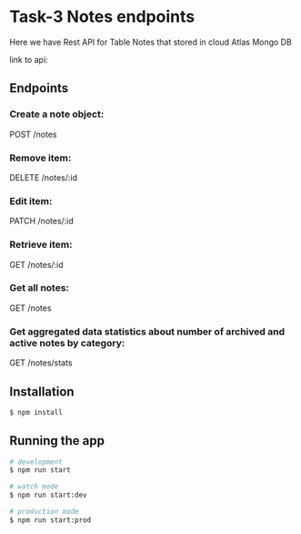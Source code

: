 # Task-3 Notes endpoints

Here we have Rest API for Table Notes that stored in cloud Atlas Mongo DB

link to api:

## Endpoints

### Create a note object:

POST /notes

### Remove item:

DELETE /notes/:id

### Edit item:

PATCH /notes/:id

### Retrieve item:

GET /notes/:id

### Get all notes:

GET /notes

### Get aggregated data statistics about number of archived and active notes by category:

GET /notes/stats

## Installation

```bash
$ npm install
```

## Running the app

```bash
# development
$ npm run start

# watch mode
$ npm run start:dev

# production mode
$ npm run start:prod
```
